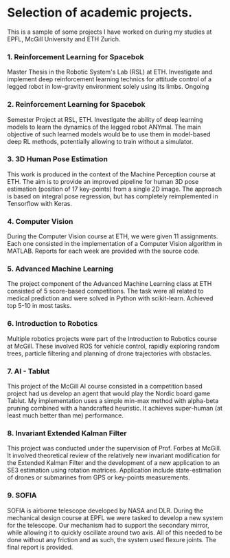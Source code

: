 # Selection of academic projects.
This is a sample of some projects I have worked on during my studies at EPFL, McGill University and ETH Zurich.

### 1. Reinforcement Learning for Spacebok
Master Thesis in the Robotic System's Lab (RSL) at ETH. Investigate and implement deep reinforcement learning technics for attitude control of a legged robot in low-gravity environment solely using its limbs. Ongoing

### 2. Reinforcement Learning for Spacebok
Semester Project at RSL, ETH. Investigate the ability of deep learning models to learn the dynamics of the legged robot ANYmal. The main objective of such learned models would be to use them in model-based deep RL methods, potentially allowing to train without a simulator.

### 3. 3D Human Pose Estimation
This work is produced in the context of the Machine Perception course at ETH. The aim is to provide an improved pipeline for human 3D pose estimation (position of 17 key-points) from a single 2D image. The approach is based on integral pose regression, but has completely reimplemented in Tensorflow with Keras.

### 4. Computer Vision
During the Computer Vision course at ETH, we were given 11 assignments. Each one consisted in the implementation of a Computer Vision algorithm in MATLAB. Reports for each week are provided with the source code.

### 5. Advanced Machine Learning
The project component of the Advanced Machine Learning class at ETH consisted of 5 score-based competitions. The task were all related to medical prediction and were solved in Python with scikit-learn. Achieved top 5-10 in most tasks.

### 6. Introduction to Robotics
Multiple robotics projects were part of the Introduction to Robotics course at McGill. These involved ROS for vehicle control, rapidly exploring random trees, particle filtering and planning of drone trajectories with obstacles.

### 7. AI - Tablut
This project of the McGill AI course consisted in a competition based project had us develop an agent that would play the Nordic board game Tablut. My implementation uses a simple min-max method with alpha-beta pruning combined with a handcrafted heuristic. It achieves super-human (at least much better than me) performance.

### 8. Invariant Extended Kalman Filter
This project was conducted under the supervision of Prof. Forbes at McGill. It involved theoretical review of the relatively new invariant modification for the Extended Kalman Filter and the development of a new application to an SE3 estimation using rotation matrices. Application include state-estimation of drones or submarines from GPS or key-points measurements.

### 9. SOFIA
SOFIA is airborne telescope developed by NASA and DLR. During the mechanical design course at EPFL we were tasked to develop a new system for the telescope. Our mechanism had to support the secondary mirror, while allowing it to quickly oscillate around two axis. All of this needed to be done without any friction and as such, the system used flexure joints. The final report is provided.


